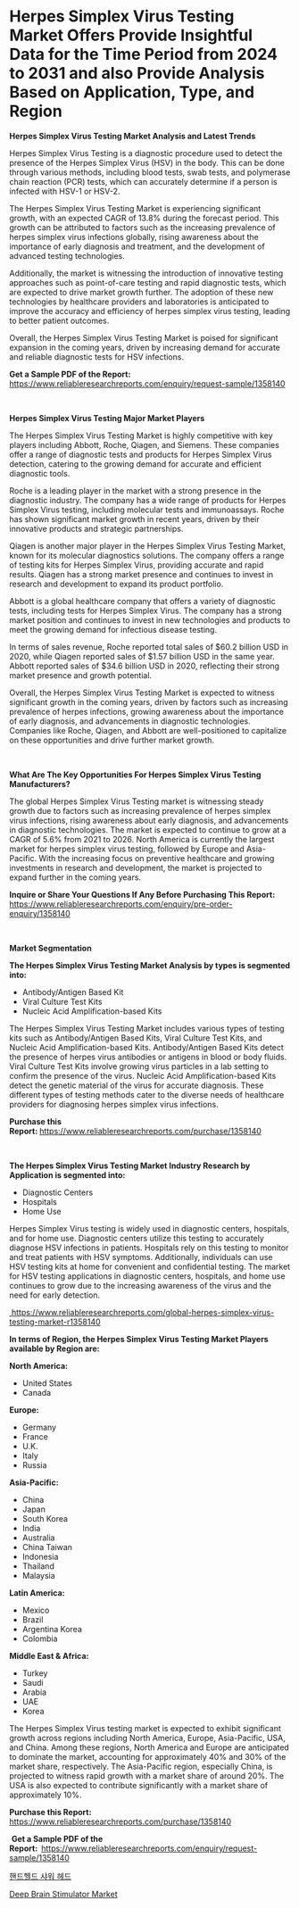 <p><h1>Herpes Simplex Virus Testing Market Offers Provide Insightful Data for the Time Period from 2024 to 2031 and also Provide Analysis Based on Application, Type, and Region</h1></p><p><strong>Herpes Simplex Virus Testing Market Analysis and Latest Trends</strong></p>
<p><p>Herpes Simplex Virus Testing is a diagnostic procedure used to detect the presence of the Herpes Simplex Virus (HSV) in the body. This can be done through various methods, including blood tests, swab tests, and polymerase chain reaction (PCR) tests, which can accurately determine if a person is infected with HSV-1 or HSV-2.</p><p>The Herpes Simplex Virus Testing Market is experiencing significant growth, with an expected CAGR of 13.8% during the forecast period. This growth can be attributed to factors such as the increasing prevalence of herpes simplex virus infections globally, rising awareness about the importance of early diagnosis and treatment, and the development of advanced testing technologies. </p><p>Additionally, the market is witnessing the introduction of innovative testing approaches such as point-of-care testing and rapid diagnostic tests, which are expected to drive market growth further. The adoption of these new technologies by healthcare providers and laboratories is anticipated to improve the accuracy and efficiency of herpes simplex virus testing, leading to better patient outcomes.</p><p>Overall, the Herpes Simplex Virus Testing Market is poised for significant expansion in the coming years, driven by increasing demand for accurate and reliable diagnostic tests for HSV infections.</p></p>
<p><strong>Get a Sample PDF of the Report:&nbsp;</strong> <a href="https://www.reliableresearchreports.com/enquiry/request-sample/1358140">https://www.reliableresearchreports.com/enquiry/request-sample/1358140</a></p>
<p>&nbsp;</p>
<p><strong>Herpes Simplex Virus Testing Major Market Players</strong></p>
<p><p>The Herpes Simplex Virus Testing Market is highly competitive with key players including Abbott, Roche, Qiagen, and Siemens. These companies offer a range of diagnostic tests and products for Herpes Simplex Virus detection, catering to the growing demand for accurate and efficient diagnostic tools.</p><p>Roche is a leading player in the market with a strong presence in the diagnostic industry. The company has a wide range of products for Herpes Simplex Virus testing, including molecular tests and immunoassays. Roche has shown significant market growth in recent years, driven by their innovative products and strategic partnerships.</p><p>Qiagen is another major player in the Herpes Simplex Virus Testing Market, known for its molecular diagnostics solutions. The company offers a range of testing kits for Herpes Simplex Virus, providing accurate and rapid results. Qiagen has a strong market presence and continues to invest in research and development to expand its product portfolio.</p><p>Abbott is a global healthcare company that offers a variety of diagnostic tests, including tests for Herpes Simplex Virus. The company has a strong market position and continues to invest in new technologies and products to meet the growing demand for infectious disease testing.</p><p>In terms of sales revenue, Roche reported total sales of $60.2 billion USD in 2020, while Qiagen reported sales of $1.57 billion USD in the same year. Abbott reported sales of $34.6 billion USD in 2020, reflecting their strong market presence and growth potential.</p><p>Overall, the Herpes Simplex Virus Testing Market is expected to witness significant growth in the coming years, driven by factors such as increasing prevalence of herpes infections, growing awareness about the importance of early diagnosis, and advancements in diagnostic technologies. Companies like Roche, Qiagen, and Abbott are well-positioned to capitalize on these opportunities and drive further market growth.</p></p>
<p>&nbsp;</p>
<p><strong>What Are The Key Opportunities For Herpes Simplex Virus Testing Manufacturers?</strong></p>
<p><p>The global Herpes Simplex Virus Testing market is witnessing steady growth due to factors such as increasing prevalence of herpes simplex virus infections, rising awareness about early diagnosis, and advancements in diagnostic technologies. The market is expected to continue to grow at a CAGR of 5.6% from 2021 to 2026. North America is currently the largest market for herpes simplex virus testing, followed by Europe and Asia-Pacific. With the increasing focus on preventive healthcare and growing investments in research and development, the market is projected to expand further in the coming years.</p></p>
<p><strong>Inquire or Share Your Questions If Any Before Purchasing This Report:</strong> <a href="https://www.reliableresearchreports.com/enquiry/pre-order-enquiry/1358140">https://www.reliableresearchreports.com/enquiry/pre-order-enquiry/1358140</a></p>
<p>&nbsp;</p>
<p><strong>Market Segmentation</strong></p>
<p><strong>The Herpes Simplex Virus Testing Market Analysis by types is segmented into:</strong></p>
<p><ul><li>Antibody/Antigen Based Kit</li><li>Viral Culture Test Kits</li><li>Nucleic Acid Amplification-based Kits</li></ul></p>
<p><p>The Herpes Simplex Virus Testing Market includes various types of testing kits such as Antibody/Antigen Based Kits, Viral Culture Test Kits, and Nucleic Acid Amplification-based Kits. Antibody/Antigen Based Kits detect the presence of herpes virus antibodies or antigens in blood or body fluids. Viral Culture Test Kits involve growing virus particles in a lab setting to confirm the presence of the virus. Nucleic Acid Amplification-based Kits detect the genetic material of the virus for accurate diagnosis. These different types of testing methods cater to the diverse needs of healthcare providers for diagnosing herpes simplex virus infections.</p></p>
<p><strong>Purchase this Report:&nbsp;</strong><a href="https://www.reliableresearchreports.com/purchase/1358140">https://www.reliableresearchreports.com/purchase/1358140</a></p>
<p>&nbsp;</p>
<p><strong>The Herpes Simplex Virus Testing Market Industry Research by Application is segmented into:</strong></p>
<p><ul><li>Diagnostic Centers</li><li>Hospitals</li><li>Home Use</li></ul></p>
<p><p>Herpes Simplex Virus testing is widely used in diagnostic centers, hospitals, and for home use. Diagnostic centers utilize this testing to accurately diagnose HSV infections in patients. Hospitals rely on this testing to monitor and treat patients with HSV symptoms. Additionally, individuals can use HSV testing kits at home for convenient and confidential testing. The market for HSV testing applications in diagnostic centers, hospitals, and home use continues to grow due to the increasing awareness of the virus and the need for early detection.</p></p>
<p><a href="https://www.reliableresearchreports.com/global-herpes-simplex-virus-testing-market-r1358140">&nbsp;https://www.reliableresearchreports.com/global-herpes-simplex-virus-testing-market-r1358140</a></p>
<p><strong>In terms of Region, the Herpes Simplex Virus Testing Market Players available by Region are:</strong></p>
<p>
    <p> <strong> North America: </strong>
        <ul>
            <li>United States</li>
            <li>Canada</li>
        </ul>
        </p> 
    <p> <strong> Europe: </strong>
        <ul>
            <li>Germany</li>
            <li>France</li>
            <li>U.K.</li>
            <li>Italy</li>
            <li>Russia</li>
        </ul>
        </p> 
    <p> <strong> Asia-Pacific: </strong>
        <ul>
            <li>China</li>
            <li>Japan</li>
            <li>South Korea</li>
            <li>India</li>
            <li>Australia</li>
            <li>China Taiwan</li>
            <li>Indonesia</li>
            <li>Thailand</li>
            <li>Malaysia</li>
        </ul>
        </p> 
    <p> <strong> Latin America: </strong>
        <ul>
            <li>Mexico</li>
            <li>Brazil</li>
            <li>Argentina Korea</li>
            <li>Colombia</li>
        </ul>
        </p> 
    <p> <strong> Middle East & Africa: </strong>
        <ul>
            <li>Turkey</li>
            <li>Saudi</li>
            <li>Arabia</li>
            <li>UAE</li>
            <li>Korea</li>
        </ul>
    </p>
    </p>
<p><p>The Herpes Simplex Virus testing market is expected to exhibit significant growth across regions including North America, Europe, Asia-Pacific, USA, and China. Among these regions, North America and Europe are anticipated to dominate the market, accounting for approximately 40% and 30% of the market share, respectively. The Asia-Pacific region, especially China, is projected to witness rapid growth with a market share of around 20%. The USA is also expected to contribute significantly with a market share of approximately 10%.</p></p>
<p><strong>Purchase this Report: </strong><a href="https://www.reliableresearchreports.com/purchase/1358140">https://www.reliableresearchreports.com/purchase/1358140</a></p>
<p>&nbsp;<strong>Get a Sample PDF of the Report:&nbsp;&nbsp;</strong><a href="https://www.reliableresearchreports.com/enquiry/request-sample/1358140">https://www.reliableresearchreports.com/enquiry/request-sample/1358140</a></p>
<p><strong></strong></p>
<p><p><a href="https://github.com/LoganRew1964/Market-Research-Report-List-2/blob/main/904487175797.md">핸드헬드 샤워 헤드</a></p><p><a href="https://github.com/juancolorado15/Market-Research-Report-List-4/blob/main/deep-brain-stimulator-market.md">Deep Brain Stimulator Market</a></p></p>